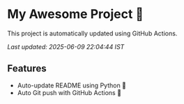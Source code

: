 # My Awesome Project 🚀

This project is automatically updated using GitHub Actions.

_Last updated: 2025-06-09 22:04:44 IST_

## Features
- Auto-update README using Python 🐍
- Auto Git push with GitHub Actions 🤖
